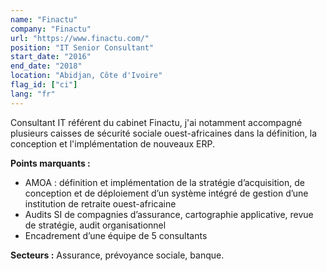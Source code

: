 ```yaml
---
name: "Finactu"
company: "Finactu"
url: "https://www.finactu.com/"
position: "IT Senior Consultant"
start_date: "2016"
end_date: "2018"
location: "Abidjan, Côte d'Ivoire"
flag_id: ["ci"]
lang: "fr"
---
```


Consultant IT référent du cabinet Finactu, j'ai notamment accompagné plusieurs caisses de sécurité sociale ouest-africaines dans la définition, la conception et l'implémentation de nouveaux ERP.

__**Points marquants :**__
* AMOA : définition et implémentation de la stratégie d’acquisition, de conception et de déploiement d’un système intégré de gestion d’une institution de retraite ouest-africaine
* Audits SI de compagnies d’assurance, cartographie applicative, revue de stratégie, audit organisationnel
* Encadrement d’une équipe de 5 consultants

__**Secteurs :**__ Assurance, prévoyance sociale, banque.